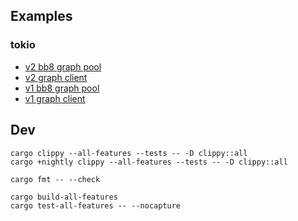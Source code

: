 ## Examples

### tokio

* [v2 bb8 graph pool](demos/tokio/src/v2_bb8_graph_pool.rs)
* [v2 graph client](demos/tokio/src/v2_graph_client.rs)
* [v1 bb8 graph pool](demos/tokio/src/v1_bb8_graph_pool.rs)
* [v1 graph client](demos/tokio/src/v1_graph_client.rs)

## Dev

```
cargo clippy --all-features --tests -- -D clippy::all
cargo +nightly clippy --all-features --tests -- -D clippy::all

cargo fmt -- --check

cargo build-all-features
cargo test-all-features -- --nocapture
```
